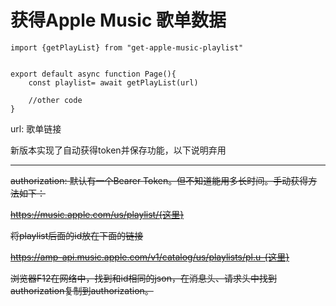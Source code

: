 # 获得Apple Music 歌单数据

```
import {getPlayList} from "get-apple-music-playlist"


export default async function Page(){
    const playlist= await getPlayList(url)

    //other code
}
```

url: 歌单链接 

新版本实现了自动获得token并保存功能，以下说明弃用

---

 ~~authorization: 默认有一个Bearer Token。但不知道能用多长时间。手动获得方法如下：~~

~~https://music.apple.com/us/playlist/{这里}~~

~~将playlist后面的id放在下面的链接~~

~~https://amp-api.music.apple.com/v1/catalog/us/playlists/pl.u-{这里}~~

~~浏览器F12在网络中，找到和id相同的json，在消息头、请求头中找到authorization复制到authorization。~~

